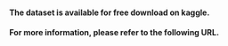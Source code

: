 #### The dataset is available for free download on kaggle.    
#### For more information, please refer to the following URL.